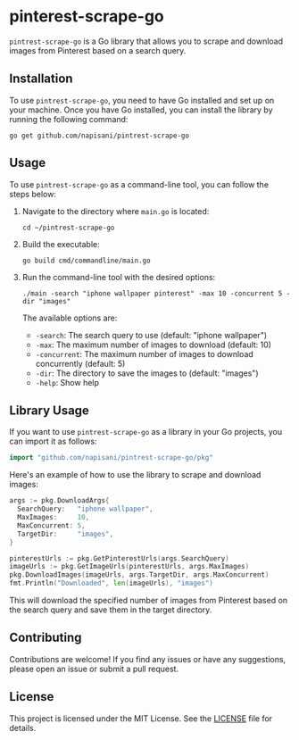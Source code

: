 # pinterest-scrape-go

`pintrest-scrape-go` is a Go library that allows you to scrape and download images from Pinterest based on a search query.

## Installation

To use `pintrest-scrape-go`, you need to have Go installed and set up on your machine. Once you have Go installed, you can install the library by running the following command:

```
go get github.com/napisani/pintrest-scrape-go
```

## Usage

To use `pintrest-scrape-go` as a command-line tool, you can follow the steps below:

1. Navigate to the directory where `main.go` is located:

   ```
   cd ~/pintrest-scrape-go 
   ```

2. Build the executable:

   ```
   go build cmd/commandline/main.go 
   ```

3. Run the command-line tool with the desired options:

   ```
   ./main -search "iphone wallpaper pinterest" -max 10 -concurrent 5 -dir "images"
   ```

   The available options are:

   - `-search`: The search query to use (default: "iphone wallpaper")
   - `-max`: The maximum number of images to download (default: 10)
   - `-concurrent`: The maximum number of images to download concurrently (default: 5)
   - `-dir`: The directory to save the images to (default: "images")
   - `-help`: Show help

## Library Usage

If you want to use `pintrest-scrape-go` as a library in your Go projects, you can import it as follows:

```go
import "github.com/napisani/pintrest-scrape-go/pkg"
```

Here's an example of how to use the library to scrape and download images:

```go
args := pkg.DownloadArgs{
  SearchQuery:   "iphone wallpaper",
  MaxImages:     10,
  MaxConcurrent: 5,
  TargetDir:     "images",
}

pinterestUrls := pkg.GetPinterestUrls(args.SearchQuery)
imageUrls := pkg.GetImageUrls(pinterestUrls, args.MaxImages)
pkg.DownloadImages(imageUrls, args.TargetDir, args.MaxConcurrent)
fmt.Println("Downloaded", len(imageUrls), "images")
```

This will download the specified number of images from Pinterest based on the search query and save them in the target directory.

## Contributing

Contributions are welcome! If you find any issues or have any suggestions, please open an issue or submit a pull request.

## License

This project is licensed under the MIT License. See the [LICENSE](LICENSE) file for details.


